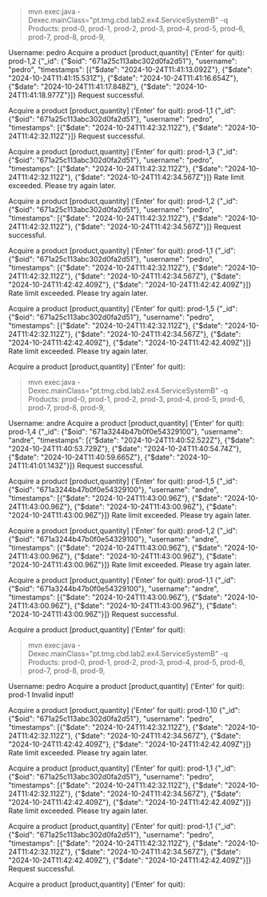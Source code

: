 > mvn exec:java -Dexec.mainClass="pt.tmg.cbd.lab2.ex4.ServiceSystemB" -q
Products:  prod-0, prod-1, prod-2, prod-3, prod-4, prod-5, prod-6, prod-7, prod-8, prod-9,

Username: pedro
Acquire a product [product,quantity] ('Enter' for quit): prod-1,2
{"_id": {"$oid": "671a25c113abc302d0fa2d51"}, "username": "pedro", "timestamps": [{"$date": "2024-10-24T11:41:13.092Z"}, {"$date": "2024-10-24T11:41:15.531Z"}, {"$date": "2024-10-24T11:41:16.654Z"}, {"$date": "2024-10-24T11:41:17.848Z"}, {"$date": "2024-10-24T11:41:18.977Z"}]}
Request successful.

Acquire a product [product,quantity] ('Enter' for quit): prod-1,1
{"_id": {"$oid": "671a25c113abc302d0fa2d51"}, "username": "pedro", "timestamps": [{"$date": "2024-10-24T11:42:32.112Z"}, {"$date": "2024-10-24T11:42:32.112Z"}]}
Request successful.

Acquire a product [product,quantity] ('Enter' for quit): prod-1,3
{"_id": {"$oid": "671a25c113abc302d0fa2d51"}, "username": "pedro", "timestamps": [{"$date": "2024-10-24T11:42:32.112Z"}, {"$date": "2024-10-24T11:42:32.112Z"}, {"$date": "2024-10-24T11:42:34.567Z"}]}
Rate limit exceeded. Please try again later.

Acquire a product [product,quantity] ('Enter' for quit): prod-1,2
{"_id": {"$oid": "671a25c113abc302d0fa2d51"}, "username": "pedro", "timestamps": [{"$date": "2024-10-24T11:42:32.112Z"}, {"$date": "2024-10-24T11:42:32.112Z"}, {"$date": "2024-10-24T11:42:34.567Z"}]}
Request successful.

Acquire a product [product,quantity] ('Enter' for quit): prod-1,1
{"_id": {"$oid": "671a25c113abc302d0fa2d51"}, "username": "pedro", "timestamps": [{"$date": "2024-10-24T11:42:32.112Z"}, {"$date": "2024-10-24T11:42:32.112Z"}, {"$date": "2024-10-24T11:42:34.567Z"}, {"$date": "2024-10-24T11:42:42.409Z"}, {"$date": "2024-10-24T11:42:42.409Z"}]}
Rate limit exceeded. Please try again later.

Acquire a product [product,quantity] ('Enter' for quit): prod-1,5
{"_id": {"$oid": "671a25c113abc302d0fa2d51"}, "username": "pedro", "timestamps": [{"$date": "2024-10-24T11:42:32.112Z"}, {"$date": "2024-10-24T11:42:32.112Z"}, {"$date": "2024-10-24T11:42:34.567Z"}, {"$date": "2024-10-24T11:42:42.409Z"}, {"$date": "2024-10-24T11:42:42.409Z"}]}
Rate limit exceeded. Please try again later.

Acquire a product [product,quantity] ('Enter' for quit): 
> mvn exec:java -Dexec.mainClass="pt.tmg.cbd.lab2.ex4.ServiceSystemB" -q
Products:  prod-0, prod-1, prod-2, prod-3, prod-4, prod-5, prod-6, prod-7, prod-8, prod-9,

Username: andre
Acquire a product [product,quantity] ('Enter' for quit): prod-1,4
{"_id": {"$oid": "671a3244b47b0f0e54329100"}, "username": "andre", "timestamps": [{"$date": "2024-10-24T11:40:52.522Z"}, {"$date": "2024-10-24T11:40:53.729Z"}, {"$date": "2024-10-24T11:40:54.74Z"}, {"$date": "2024-10-24T11:40:59.665Z"}, {"$date": "2024-10-24T11:41:01.143Z"}]}
Request successful.

Acquire a product [product,quantity] ('Enter' for quit): prod-1,5
{"_id": {"$oid": "671a3244b47b0f0e54329100"}, "username": "andre", "timestamps": [{"$date": "2024-10-24T11:43:00.96Z"}, {"$date": "2024-10-24T11:43:00.96Z"}, {"$date": "2024-10-24T11:43:00.96Z"}, {"$date": "2024-10-24T11:43:00.96Z"}]}
Rate limit exceeded. Please try again later.

Acquire a product [product,quantity] ('Enter' for quit): prod-1,2
{"_id": {"$oid": "671a3244b47b0f0e54329100"}, "username": "andre", "timestamps": [{"$date": "2024-10-24T11:43:00.96Z"}, {"$date": "2024-10-24T11:43:00.96Z"}, {"$date": "2024-10-24T11:43:00.96Z"}, {"$date": "2024-10-24T11:43:00.96Z"}]}
Rate limit exceeded. Please try again later.

Acquire a product [product,quantity] ('Enter' for quit): prod-1,1
{"_id": {"$oid": "671a3244b47b0f0e54329100"}, "username": "andre", "timestamps": [{"$date": "2024-10-24T11:43:00.96Z"}, {"$date": "2024-10-24T11:43:00.96Z"}, {"$date": "2024-10-24T11:43:00.96Z"}, {"$date": "2024-10-24T11:43:00.96Z"}]}
Request successful.

Acquire a product [product,quantity] ('Enter' for quit): 
> mvn exec:java -Dexec.mainClass="pt.tmg.cbd.lab2.ex4.ServiceSystemB" -q
Products:  prod-0, prod-1, prod-2, prod-3, prod-4, prod-5, prod-6, prod-7, prod-8, prod-9,

Username: pedro
Acquire a product [product,quantity] ('Enter' for quit): prod-1
Invalid input!

Acquire a product [product,quantity] ('Enter' for quit): prod-1,10
{"_id": {"$oid": "671a25c113abc302d0fa2d51"}, "username": "pedro", "timestamps": [{"$date": "2024-10-24T11:42:32.112Z"}, {"$date": "2024-10-24T11:42:32.112Z"}, {"$date": "2024-10-24T11:42:34.567Z"}, {"$date": "2024-10-24T11:42:42.409Z"}, {"$date": "2024-10-24T11:42:42.409Z"}]}
Rate limit exceeded. Please try again later.

Acquire a product [product,quantity] ('Enter' for quit): prod-1,1
{"_id": {"$oid": "671a25c113abc302d0fa2d51"}, "username": "pedro", "timestamps": [{"$date": "2024-10-24T11:42:32.112Z"}, {"$date": "2024-10-24T11:42:32.112Z"}, {"$date": "2024-10-24T11:42:34.567Z"}, {"$date": "2024-10-24T11:42:42.409Z"}, {"$date": "2024-10-24T11:42:42.409Z"}]}
Rate limit exceeded. Please try again later.

Acquire a product [product,quantity] ('Enter' for quit): prod-1,1
{"_id": {"$oid": "671a25c113abc302d0fa2d51"}, "username": "pedro", "timestamps": [{"$date": "2024-10-24T11:42:32.112Z"}, {"$date": "2024-10-24T11:42:32.112Z"}, {"$date": "2024-10-24T11:42:34.567Z"}, {"$date": "2024-10-24T11:42:42.409Z"}, {"$date": "2024-10-24T11:42:42.409Z"}]}
Request successful.

Acquire a product [product,quantity] ('Enter' for quit):